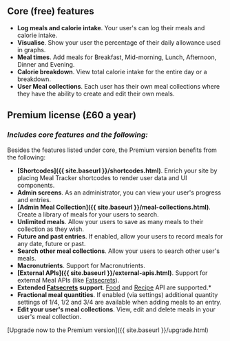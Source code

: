   
## Core (free) features

* **Log meals and calorie intake**. Your user's can log their meals and calorie intake.
* **Visualise**. Show your user the percentage of their daily allowance used in graphs.
* **Meal times**. Add meals for Breakfast, Mid-morning, Lunch, Afternoon, Dinner and Evening.
* **Calorie breakdown**. View total calorie intake for the entire day or a breakdown.
* **User Meal collections**. Each user has their own meal collections where they have the ability to create and edit their own meals.

## Premium license (£60 a year)
### *Includes core features and the following:*

Besides the features listed under core, the Premium version benefits from the following:  
 
* **[Shortcodes]({{ site.baseurl }}/shortcodes.html)**. Enrich your site by placing Meal Tracker shortcodes to render user data and UI components.   
* **Admin screens**. As an administrator, you can view your user's progress and entries.
* **[Admin Meal Collection]({{ site.baseurl }}/meal-collections.html)**. Create a library of meals for your users to search.
* **Unlimited meals**. Allow your users to save as many meals to their collection as they wish.
* **Future and past entries**. If enabled, allow your users to record meals for any date, future or past.
* **Search other meal collections**. Allow your users to search other user's meals.
* **Macronutrients**. Support for Macronutrients.
* **[External APIs]({{ site.baseurl }}/external-apis.html)**. Support for external Meal APIs (like [Fatsecrets](https://platform.fatsecret.com/api/)).
* **Extended [Fatsecrets](https://platform.fatsecret.com/api/) support**. [Food](https://platform.fatsecret.com/api/Default.aspx?screen=rapiref&method=foods.search) and [Recipe](https://platform.fatsecret.com/api/Default.aspx?screen=rapiref&method=recipe.get) API are supported.*
* **Fractional meal quantities**. If enabled (via settings) additional quantity settings of 1/4, 1/2 and 3/4 are available when adding meals to an entry.
* **Edit your user's meal collections**. View, edit and delete meals in your user's meal collection.

[Upgrade now to the Premium version]({{ site.baseurl }}/upgrade.html)